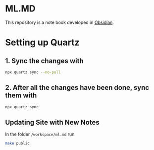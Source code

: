 # ML.MD

This repository is a note book developed in [Obsidian](https://www.obsidian.md).

# Setting up Quartz

## 1. Sync the changes with 
```bash
npx quartz sync --no-pull
```
## 2. After all the changes have been done, sync them with 
```bash
npx quartz sync
```

## Updating Site with New Notes

In the folder `/workspace/ml.md` run
```bash
make public
```